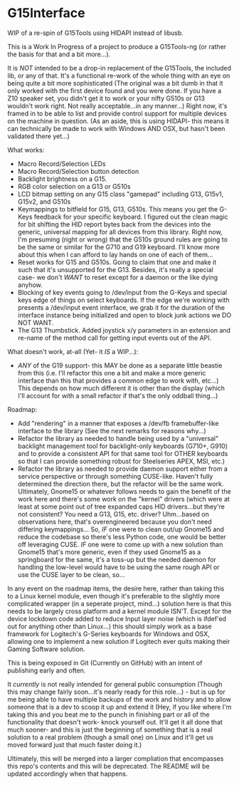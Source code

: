 G15Interface
===========

WIP of a re-spin of G15Tools using HIDAPI instead of libusb.

This is a Work In Progress of a project to produce a G15Tools-ng (or rather the
basis for that and a bit more...).

It is *NOT* intended to be a drop-in replacement of the G15Tools, the included
lib, or any of that.  It's a functional re-work of the whole thing with an eye
on being quite a bit more sophisticated (The original was a bit dumb in that it
only worked with the first device found and you were done.  If you have a Z10
speaker set, you didn't get it to work or your nifty G510s or G13 wouldn't work
right.  Not really acceptable...in any manner...)  Right now, it's framed in to
be able to list and provide control support for multiple devices on the machine
in question.  (As an aside, this is using HIDAPI- this means it can technically
be made to work with Windows AND OSX, but hasn't been validated there yet...)

What works:

- Macro Record/Selection LEDs
- Macro Record/Selection button detection
- Backlight brightness on a G15.
- RGB color selection on a G13 or G510s
- LCD bitmap setting on any G15 class "gamepad" including G13, G15v1, G15v2,
  and G510s
- Keymappings to bitfield for G15, G13, G510s.  This means you get the G-Keys
  feedback for your specific keyboard.  I figured out the clean magic for bit
  shifting the HID report bytes back from the devices into the generic, universal
  mapping for all devices from this library.  Right now, I'm presuming (right or
  wrong) that the G510s ground rules are going to be the same or similar for the
  G710 and G19 keyboard.  I'll know more about this when I can afford to lay hands
  on one of each of them...
- Reset works for G15 and G510s.  Going to claim that one and make it such that
  it's unsupported for the G13.  Besides, it's really a special case- we don't
  *WANT* to reset except for a daemon or the like dying anyhow.
- Blocking of key events going to /dev/input from the G-Keys and special
  keys edge of things on select keyboards.  If the edge we're working with
  presents a /dev/input event interface, we grab it for the duration of the
  interface instance being initialized and open to block junk actions we
  DO NOT WANT.
- The G13 Thumbstick.  Added joystick x/y parameters in an extension and re-name of
  the method call for getting input events out of the API.

What doesn't work, at-all (Yet- it *IS* a WIP...):

- *ANY* of the G19 support- this MAY be done as a separate little
  beastie from this (i.e. I'll refactor this one a bit and make a more
  generic interface than this that provides a common edge to work with,
  etc...)  This depends on how much different it is other than the
  display (which I'll account for with a small refactor if that's the
  only oddball thing...)


Roadmap:

- Add "rendering" in a manner that exposes a /dev/fb framebuffer-like
  interface to the library (See the next remarks for reasons why...)
- Refactor the library as needed to handle being used by a "universal"
  backlight management tool for backlight-only keyboards (G710+, G910)
  and to provide a consistent API for that same tool for OTHER keyboards
  so that I can provide something robust for Steelseries APEX, MSI, etc.)
- Refactor the library as needed to provide daemon support either from
  a service perspective or through something CUSE-like.  Haven't
  fully determined the direction there, but the refactor will be the
  same work.  Ultimately, Gnome15 or whatever follows needs to gain
  the benefit of the work here and there's some work on the "kernel"
  drivers (which were at least at some point out of tree expanded caps
  HID drivers...but they're not consistent?  You need a G13, G15, etc.
  driver?  Uhm...based on observations here, that's overengineered
  because you don't need differing keymappings...  So, *IF* one were
  to clean out/up Gnome15 and reduce the codebase so there's less
  Python code, one would be better off leveraging CUSE.  *IF* one were
  to come up with a new solution than Gnome15 that's more generic, even
  if they used Gnome15 as a springboard for the same, it's a toss-up
  but the needed daemon for handling the low-level would have to be
  using the same rough API or use the CUSE layer to be clean, so...

In any event on the roadmap items, the desire here, rather than taking
this to a Linux kernel module, even though it's preferable to the slightly
more complicated wrapper (in a seperate project, mind...) solution here is
that this needs to be largely cross platform and a kernel module ISN'T.
Except for the device lockdown code added to reduce Input layer noise
(which is ifdef'ed out for anything other than Linux...) this should simply
work as a base framework for Logitech's G-Series keyboards for Windows
and OSX, allowing one to implement a new solution if Logitech ever
quits making their Gaming Software solution.

This is being exposed in Git (Currently on GitHub) with an intent of
publishing early and often.

It *currently* is not really intended for general public consumption (Though
this may change fairly soon...it's nearly ready for this role...) - but
is up for me being able to have multiple backups of the work and history
and to allow someone that is a dev to scoop it up and extend it (Hey, if you
like where I'm taking this and you beat me to the punch in finishing part
or all of the functionality that doesn't work- knock yourself out.  It'll
get it all done that much sooner- and this is just the beginning of something
that is a real solution to a real problem (though a small one) on Linux
and it'll get us moved forward just that much faster doing it.)

Ultimately, this will be merged into a larger compliation that encompasses
this repo's contents and this will be deprecated.  The README will be
updated accordingly when that happens.
